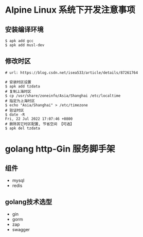 # Alpine Linux 系统下开发注意事项

## 安装编译环境

``` shell
$ apk add gcc
$ apk add musl-dev
```

## 修改时区

``` shell
# url: https://blog.csdn.net/isea533/article/details/87261764

# 安装时区设置
$ apk add tzdata
# 复制上海时区
$ cp /usr/share/zoneinfo/Asia/Shanghai /etc/localtime
# 指定为上海时区
$ echo "Asia/Shanghai" > /etc/timezone
# 验证时区
$ date -R
Fri, 22 Jul 2022 17:07:46 +0800
# 删除其它时区配置, 节省空间 【可选】
$ apk del tzdata
```

# golang http-Gin 服务脚手架

## 组件

- mysql
- redis

## golang技术选型

- gin
- gorm
- zap
- swagger
